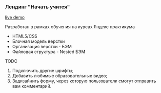 ### Лендинг "Начать учится"

[live demo](https://zoxdrey.github.io/how-to-learn/)

Разработан в рамках обучения на курсах Яндекс практикума

* HTML5/CSS
* Блочная модель верстки
* Организация верстки - БЭМ
* Файловая структура - Nested БЭМ

TODO 

1. Подключить другие шрифты;
2. Добавить любимые образовательные видео;
3. Задизайнить форму, через которую пользователи смогут отправить вам комментарий.
